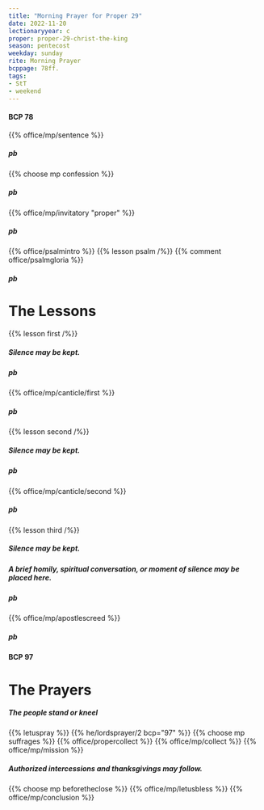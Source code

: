 ```yaml
---
title: "Morning Prayer for Proper 29"
date: 2022-11-20
lectionaryyear: c
proper: proper-29-christ-the-king
season: pentecost
weekday: sunday
rite: Morning Prayer
bcppage: 78ff.
tags:
- StT
- weekend
---
```


#### BCP 78
{{% office/mp/sentence %}}
##### pb
{{% choose mp confession %}}
##### pb
{{% office/mp/invitatory "proper" %}}
##### pb
{{% office/psalmintro %}}
{{% lesson psalm /%}}
{{% comment office/psalmgloria %}}
##### pb
# The Lessons
{{% lesson first /%}}
##### Silence may be kept.
##### pb
{{% office/mp/canticle/first %}}
##### pb
{{% lesson second /%}}
##### Silence may be kept.
##### pb
{{% office/mp/canticle/second %}}
##### pb
{{% lesson third /%}}
##### Silence may be kept.

##### A brief homily, spiritual conversation, or moment of silence may be placed here.

##### pb
{{% office/mp/apostlescreed %}}
##### pb
#### BCP 97
# The Prayers

##### The people stand or kneel
{{% letuspray %}}
{{% he/lordsprayer/2 bcp="97" %}}
{{% choose mp suffrages %}}
{{% office/propercollect %}}
{{% office/mp/collect %}}
{{% office/mp/mission %}}

##### Authorized intercessions and thanksgivings may follow.

{{% choose mp beforetheclose %}}
{{% office/mp/letusbless %}}
{{% office/mp/conclusion %}}
